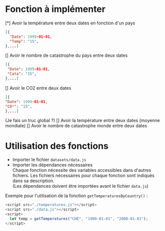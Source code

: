 # Fonction à implémenter

 [*] Avoir la température entre deux dates en fonction d'un pays 
 ```json
[{
   "Date": 1999-01-01,
   "Temp": "15",
},...]
```
 [] Avoir le nombre de catastrophe du pays entre deux dates
  ```json
[{
   "Date": 1999-01-01,
   "Cata": "15",
},...]
```
 [] Avoir le CO2 entre deux dates
   ```json
[{
   "Date": 1999-01-01,
   "CO²": "15",
},...]
```

(Je fais un truc global ?)
 [] Avoir la température entre deux dates (moyenne mondiale)
 [] Avoir le nombre de catastrophe monde entre deux dates


 # Utilisation des fonctions

 * Importer le fichier ```datasets/data.js```
 * Importer les dépendances nécessaires<br>Chaque fonction nécessite des variables accessibles dans d'autres fichiers. Les fichiers nécessaires pour chaque fonction sont indiqués dans sa description.<br>(Les dépendances doivent être importées avant le fichier ```data.js```)

 Exemple pour l'utilisation de la fonction ```getTemperaturesByCountry()``` :

 ```js
<script src="./temperatures.js"></script>
<script src="./data.js"></script>
<script>
   let temp = getTemperatures("CHE", "1900-01-01", "2000-01-01");
</script>
 ```